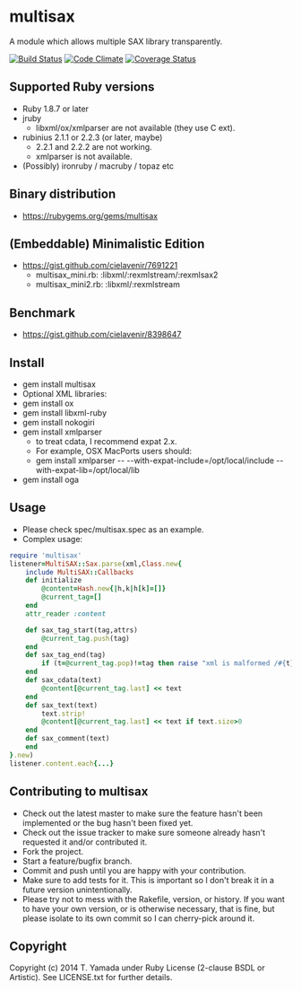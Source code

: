 # multisax
A module which allows multiple SAX library transparently.

[![Build Status](https://travis-ci.org/cielavenir/multisax.png)](https://travis-ci.org/cielavenir/multisax) [![Code Climate](https://codeclimate.com/github/cielavenir/multisax.png)](https://codeclimate.com/github/cielavenir/multisax) [![Coverage Status](https://coveralls.io/repos/cielavenir/multisax/badge.png)](https://coveralls.io/r/cielavenir/multisax)

## Supported Ruby versions
* Ruby 1.8.7 or later
* jruby
  * libxml/ox/xmlparser are not available (they use C ext).
* rubinius 2.1.1 or 2.2.3 (or later, maybe)
  * 2.2.1 and 2.2.2 are not working.
  * xmlparser is not available.
* (Possibly) ironruby / macruby / topaz etc

## Binary distribution
* https://rubygems.org/gems/multisax

## (Embeddable) Minimalistic Edition
* https://gist.github.com/cielavenir/7691221
  * multisax_mini.rb:  :libxml/:rexmlstream/:rexmlsax2
  * multisax_mini2.rb: :libxml/:rexmlstream

## Benchmark
* https://gist.github.com/cielavenir/8398647

## Install
* gem install multisax
* Optional XML libraries:
* gem install ox
* gem install libxml-ruby
* gem install nokogiri
* gem install xmlparser
  * to treat cdata, I recommend expat 2.x.
  * For example, OSX MacPorts users should:
  * gem install xmlparser -- --with-expat-include=/opt/local/include --with-expat-lib=/opt/local/lib
* gem install oga

## Usage
* Please check spec/multisax.spec as an example.
* Complex usage:

```rb
require 'multisax'
listener=MultiSAX::Sax.parse(xml,Class.new{
	include MultiSAX::Callbacks
	def initialize
		@content=Hash.new{|h,k|h[k]=[]}
		@current_tag=[]
	end
	attr_reader :content

	def sax_tag_start(tag,attrs)
		@current_tag.push(tag)
	end
	def sax_tag_end(tag)
		if (t=@current_tag.pop)!=tag then raise "xml is malformed /#{t}" end
	end
	def sax_cdata(text)
		@content[@current_tag.last] << text
	end
	def sax_text(text)
		text.strip!
		@content[@current_tag.last] << text if text.size>0
	end
	def sax_comment(text)
	end
}.new)
listener.content.each{...}
```

## Contributing to multisax
* Check out the latest master to make sure the feature hasn't been implemented or the bug hasn't been fixed yet.
* Check out the issue tracker to make sure someone already hasn't requested it and/or contributed it.
* Fork the project.
* Start a feature/bugfix branch.
* Commit and push until you are happy with your contribution.
* Make sure to add tests for it. This is important so I don't break it in a future version unintentionally.
* Please try not to mess with the Rakefile, version, or history. If you want to have your own version, or is otherwise necessary, that is fine, but please isolate to its own commit so I can cherry-pick around it.

## Copyright
Copyright (c) 2014 T. Yamada under Ruby License (2-clause BSDL or Artistic).
See LICENSE.txt for further details.
